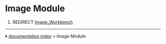 # Image Module
1.  REDIRECT [Image_Workbench](Image_Workbench.md)



---
⏵ [documentation index](../README.md) > Image Module
